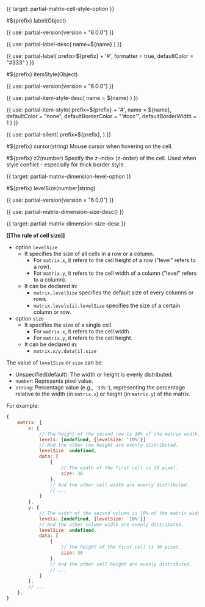 {{ target: partial-matrix-cell-style-option }}

#${prefix} label(Object)

{{ use: partial-version(version = "6.0.0") }}

{{ use: partial-label-desc(
    name=${name}
) }}

{{ use: partial-label(
    prefix=${prefix} + '#',
    formatter = true,
    defaultColor = "#333"
) }}

#${prefix} itemStyle(Object)

{{ use: partial-version(version = "6.0.0") }}

{{ use: partial-item-style-desc(
    name = ${name}
) }}

{{ use: partial-item-style(
    prefix=${prefix} + '#',
    name = ${name},
    defaultColor = "none",
    defaultBorderColor = "'#ccc'",
    defaultBorderWidth = 1
) }}

{{ use: partial-silent(
    prefix=${prefix},
) }}

#${prefix} cursor(string)
Mouse cursor when hovering on the cell.

#${prefix} z2(number)
Specify the z-index (z-order) of the cell.
Used when style conflict - especially for thick border style.



{{ target: partial-matrix-dimension-level-option }}

#${prefix} levelSize(number|string)

{{ use: partial-version(version = "6.0.0") }}

{{ use: partial-matrix-dimension-size-desc() }}




{{ target: partial-matrix-dimension-size-desc }}

**[[The rule of cell size]]**

+ option `levelSize`
    + It specifies the size of all cells in a row or a column.
        + For `matrix.x`, it refers to the cell height of a row ("level" refers to a row).
        + For `matrix.y`, it refers to the cell width of a column ("level" refers to a column).
    + It can be declared in:
        + `matrix.levelSize` specifies the default size of every columns or rows.
        + `matrix.levels[i].levelSize` specifies the size of a certain column or row.
+ option `size`
    + It specifies the size of a single cell.
        + For `matrix.x`, it refers to the cell width.
        + For `matrix.y`, it refers to the cell height.
    + It can be declared in:
        + `matrix.x/y.data[i].size`

The value of `levelSize` or `size` can be:

+ Unspecified(default): The width or height is evenly distributed.
+ `number`: Represents pixel value.
+ `string`: Percentage value (e.g., `'33%'`), representing the percentage relative to the width (in `matrix.x`) or height (in `matrix.y`) of the matrix.

For example:
```js
{
    matrix: {
        x: {
            // The height of the second row is 10% of the matrix width,
            levels: [undefined, {levelSize: '10%'}]
            // And the other row height are evenly distributed.
            levelSize: undefined,
            data: [
                {
                    // The width of the first cell is 30 pixel.
                    size: 30
                },
                // And the other cell width are evenly distributed.
                // ...
            ]
        },
        y: {
            // The width of the second column is 10% of the matrix width,
            levels: [undefined, {levelSize: '10%'}]
            // And the other column width are evenly distributed.
            levelSize: undefined,
            data: [
                {
                    // The height of the first cell is 30 pixel.
                    size: 30
                },
                // And the other cell height are evenly distributed.
                // ...
            ]
        },
        // ...
    },
}
```

